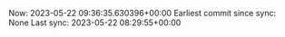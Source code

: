 Now: 2023-05-22 09:36:35.630396+00:00 Earliest commit since sync: None Last sync: 2023-05-22 08:29:55+00:00
